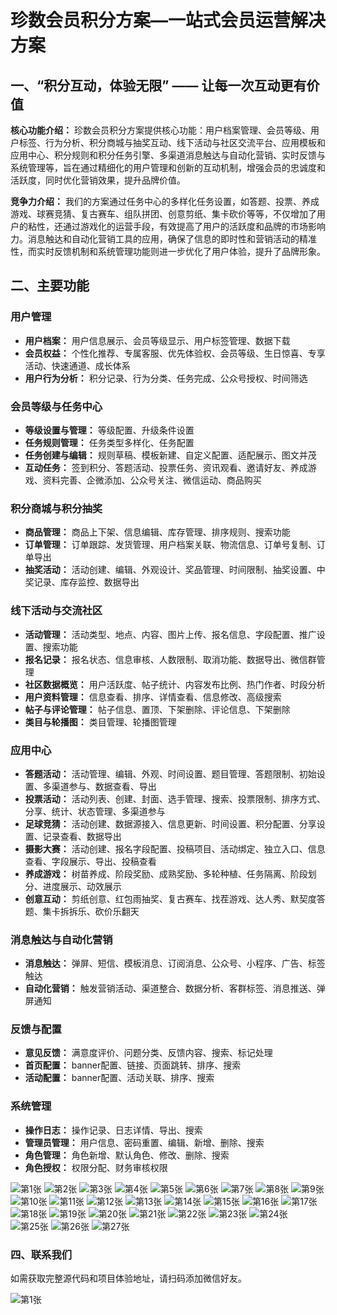 #  珍数会员积分方案—一站式会员运营解决方案

## 一、“积分互动，体验无限” —— 让每一次互动更有价值

**核心功能介绍：**
珍数会员积分方案提供核心功能：用户档案管理、会员等级、用户标签、行为分析、积分商城与抽奖互动、线下活动与社区交流平台、应用模板和应用中心、积分规则和积分任务引擎、多渠道消息触达与自动化营销、实时反馈与系统管理等，旨在通过精细化的用户管理和创新的互动机制，增强会员的忠诚度和活跃度，同时优化营销效果，提升品牌价值。

**竞争力介绍：**
我们的方案通过任务中心的多样化任务设置，如答题、投票、养成游戏、球赛竞猜、复古赛车、组队拼团、创意剪纸、集卡砍价等等，不仅增加了用户的粘性，还通过游戏化的运营手段，有效提高了用户的活跃度和品牌的市场影响力。消息触达和自动化营销工具的应用，确保了信息的即时性和营销活动的精准性，而实时反馈机制和系统管理功能则进一步优化了用户体验，提升了品牌形象。


## 二、主要功能

### 用户管理

- **用户档案：** 用户信息展示、会员等级显示、用户标签管理、数据下载
- **会员权益：** 个性化推荐、专属客服、优先体验权、会员等级、生日惊喜、专享活动、快速通道、成长体系
- **用户行为分析：** 积分记录、行为分类、任务完成、公众号授权、时间筛选

### 会员等级与任务中心

- **等级设置与管理：** 等级配置、升级条件设置
- **任务规则管理：** 任务类型多样化、任务配置
- **任务创建与编辑：** 规则草稿、模板新建、自定义配置、适配展示、图文并茂
- **互动任务：** 签到积分、答题活动、投票任务、资讯观看、邀请好友、养成游戏、资料完善、企微添加、公众号关注、微信运动、商品购买

### 积分商城与积分抽奖

- **商品管理：** 商品上下架、信息编辑、库存管理、排序规则、搜索功能
- **订单管理：** 订单跟踪、发货管理、用户档案关联、物流信息、订单号复制、订单导出
- **抽奖活动：** 活动创建、编辑、外观设计、奖品管理、时间限制、抽奖设置、中奖记录、库存监控、数据导出

### 线下活动与交流社区

- **活动管理：** 活动类型、地点、内容、图片上传、报名信息、字段配置、推广设置、搜索功能
- **报名记录：** 报名状态、信息审核、人数限制、取消功能、数据导出、微信群管理
- **社区数据概览：** 用户活跃度、帖子统计、内容发布比例、热门作者、时段分析
- **用户资料管理：** 信息查看、排序、详情查看、信息修改、高级搜索
- **帖子与评论管理：** 帖子信息、置顶、下架删除、评论信息、下架删除
- **类目与轮播图：** 类目管理、轮播图管理

### 应用中心

- **答题活动：** 活动管理、编辑、外观、时间设置、题目管理、答题限制、初始设置、多渠道参与、数据查看、导出
- **投票活动：** 活动列表、创建、封面、选手管理、搜索、投票限制、排序方式、分享、统计、状态管理、多渠道参与
- **足球竞猜：** 活动创建、数据源接入、信息更新、时间设置、积分配置、分享设置、记录查看、数据导出
- **摄影大赛：** 活动创建、报名字段配置、投稿项目、活动绑定、独立入口、信息查看、字段展示、导出、投稿查看
- **养成游戏：** 树苗养成、阶段奖励、成熟奖励、多轮种植、任务隔离、阶段划分、进度展示、动效展示
- **创意互动：** 剪纸创意、红包雨抽奖、复古赛车、找茬游戏、达人秀、默契度答题、集卡拆拆乐、砍价乐翻天

### 消息触达与自动化营销

- **消息触达：** 弹屏、短信、模板消息、订阅消息、公众号、小程序、广告、标签触达
- **自动化营销：** 触发营销活动、渠道整合、数据分析、客群标签、消息推送、弹屏通知

### 反馈与配置

- **意见反馈：** 满意度评价、问题分类、反馈内容、搜索、标记处理
- **首页配置：** banner配置、链接、页面跳转、排序、搜索
- **活动配置：** banner配置、活动关联、排序、搜索

### 系统管理

- **操作日志：** 操作记录、日志详情、导出、搜索
- **管理员管理：** 用户信息、密码重置、编辑、新增、删除、搜索
- **角色管理：** 角色新增、默认角色、修改、删除、搜索
- **角色授权：** 权限分配、财务审核权限


![第1张](./doc/幻灯片1.PNG)
![第2张](./doc/幻灯片2.PNG)
![第3张](./doc/幻灯片3.PNG)
![第4张](./doc/幻灯片4.PNG)
![第5张](./doc/幻灯片5.PNG)
![第6张](./doc/幻灯片6.PNG)
![第7张](./doc/幻灯片7.PNG)
![第8张](./doc/幻灯片8.PNG)
![第9张](./doc/幻灯片9.PNG)
![第10张](./doc/幻灯片10.PNG)
![第11张](./doc/幻灯片11.PNG)
![第12张](./doc/幻灯片12.PNG)
![第13张](./doc/幻灯片13.PNG)
![第14张](./doc/幻灯片14.PNG)
![第15张](./doc/幻灯片15.PNG)
![第16张](./doc/幻灯片16.PNG)
![第17张](./doc/幻灯片17.PNG)
![第18张](./doc/幻灯片18.PNG)
![第19张](./doc/幻灯片19.PNG)
![第20张](./doc/幻灯片20.PNG)
![第21张](./doc/幻灯片21.PNG)
![第22张](./doc/幻灯片22.PNG)
![第23张](./doc/幻灯片23.PNG)
![第24张](./doc/幻灯片24.PNG)
![第25张](./doc/幻灯片25.PNG)
![第26张](./doc/幻灯片26.PNG)
![第27张](./doc/幻灯片27.PNG)

### 四、联系我们

如需获取完整源代码和项目体验地址，请扫码添加微信好友。

![第1张](./doc/微信二维码.jpg)

